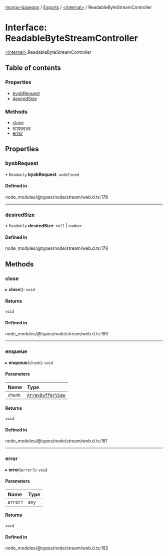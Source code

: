 [mongo-baseops](../README.md) / [Exports](../modules.md) / [\<internal\>](../modules/internal_.md) / ReadableByteStreamController

# Interface: ReadableByteStreamController

[\<internal\>](../modules/internal_.md).ReadableByteStreamController

## Table of contents

### Properties

- [byobRequest](internal_.ReadableByteStreamController.md#byobrequest)
- [desiredSize](internal_.ReadableByteStreamController.md#desiredsize)

### Methods

- [close](internal_.ReadableByteStreamController.md#close)
- [enqueue](internal_.ReadableByteStreamController.md#enqueue)
- [error](internal_.ReadableByteStreamController.md#error)

## Properties

### byobRequest

• `Readonly` **byobRequest**: `undefined`

#### Defined in

node_modules/@types/node/stream/web.d.ts:178

___

### desiredSize

• `Readonly` **desiredSize**: ``null`` \| `number`

#### Defined in

node_modules/@types/node/stream/web.d.ts:179

## Methods

### close

▸ **close**(): `void`

#### Returns

`void`

#### Defined in

node_modules/@types/node/stream/web.d.ts:180

___

### enqueue

▸ **enqueue**(`chunk`): `void`

#### Parameters

| Name | Type |
| :------ | :------ |
| `chunk` | [`ArrayBufferView`](internal_.ArrayBufferView.md) |

#### Returns

`void`

#### Defined in

node_modules/@types/node/stream/web.d.ts:181

___

### error

▸ **error**(`error?`): `void`

#### Parameters

| Name | Type |
| :------ | :------ |
| `error?` | `any` |

#### Returns

`void`

#### Defined in

node_modules/@types/node/stream/web.d.ts:182
